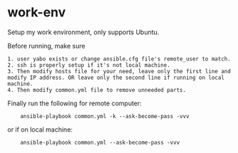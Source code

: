 work-env
========

Setup my work environment, only supports Ubuntu.

Before running, make sure 

    1. user yabo exists or change ansible.cfg file's remote_user to match.
    2. ssh is properly setup if it's not local machine.
    3. Then modify hosts file for your need, leave only the first line and modify IP address. OR leave only the second line if running on local machine.
    4. Then modify common.yml file to remove unneeded parts.

Finally run the following for remote computer:
```
    ansible-playbook common.yml -k --ask-become-pass -vvv
```
or if on local machine:
```
    ansible-playbook common.yml --ask-become-pass -vvv
```
